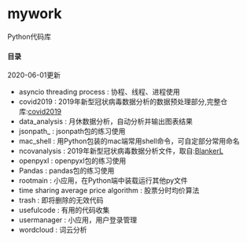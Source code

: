 # mywork
Python代码库
 
#### 目录
2020-06-01更新
- asyncio threading process : 协程、线程、进程使用
- covid2019 : 2019年新型冠状病毒数据分析的数据预处理部分,完整仓库:[covid2019](https://github.com/joeybaba/covid2019_release)
- data_analysis : 月休数据分析，自动分析并输出图表结果
- jsonpath_ : jsonpath包的练习使用
- mac_shell : 用Python包装的mac端常用shell命令，可自定部分常用命名
- ncovanalysis : 2019年新型冠状病毒数据分析文件，取自:[BlankerL](https://github.com/BlankerL/DXY-COVID-19-Data)
- openpyxl : openpyxl包的练习使用
- Pandas : pandas包的练习使用
- rootmain : 小应用，在Python端中装载运行其他py文件
- time sharing average price algorithm : 股票分时均价算法
- trash : 即将删除的无效代码
- usefulcode : 有用的代码收集
- usermanager : 小应用，用户登录管理
- wordcloud : 词云分析







 
 
